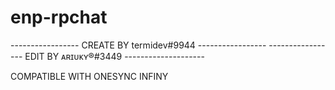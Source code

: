 # enp-rpchat

----------------- CREATE BY termidev#9944 ----------------- 
----------------- EDIT BY ᴀʀɪᴜᴋʏ®#3449 --------------------

COMPATIBLE WITH ONESYNC INFINY
